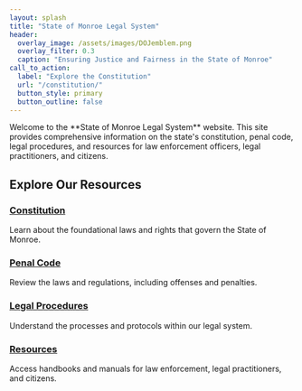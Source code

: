```yaml
---
layout: splash
title: "State of Monroe Legal System"
header:
  overlay_image: /assets/images/DOJemblem.png
  overlay_filter: 0.3
  caption: "Ensuring Justice and Fairness in the State of Monroe"
call_to_action:
  label: "Explore the Constitution"
  url: "/constitution/"
  button_style: primary
  button_outline: false
---
```


<div class="intro-text">
Welcome to the **State of Monroe Legal System** website. This site provides comprehensive information on the state's constitution, penal code, legal procedures, and resources for law enforcement officers, legal practitioners, and citizens.
</div>

## Explore Our Resources

### [Constitution](/constitution/)
Learn about the foundational laws and rights that govern the State of Monroe.

### [Penal Code](/penal-code/)
Review the laws and regulations, including offenses and penalties.

### [Legal Procedures](/procedures/)
Understand the processes and protocols within our legal system.

### [Resources](/resources/)
Access handbooks and manuals for law enforcement, legal practitioners, and citizens.
